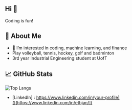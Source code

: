## Hi 👋

<!--
**EthJan/EthJan** is a ✨ _special_ ✨ repository because its `README.md` (this file) appears on your GitHub profile.

Here are some ideas to get you started:

- 🔭 I’m currently working on ...
- 🌱 I’m currently learning ...
- 👯 I’m looking to collaborate on ...
- 🤔 I’m looking for help with ...
- 💬 Ask me about ...
- 📫 How to reach me: ...
- 😄 Pronouns: ...
- ⚡ Fun fact: ...
-->

Coding is fun!

## 🚀 About Me
- 🌱 I’m interested in coding, machine learning, and finance
-  Play volleyball, tennis, hockey, golf and badminton
- 3rd year Industrial Engineering student at UofT

## 📈 GitHub Stats
![Top Langs](https://github-readme-stats.vercel.app/api/top-langs/?username=EthJan&layout=compact&theme=radical)

- [LinkedIn] : https://www.linkedin.com/in/your-profile]([(https://www.linkedin.com/in/ethjan/])
